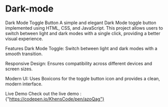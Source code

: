 # Dark-mode
Dark Mode Toggle Button
A simple and elegant Dark Mode toggle button implemented using HTML, CSS, and JavaScript. This project allows users to switch between light and dark modes with a single click, providing a better visual experience.

Features
Dark Mode Toggle: Switch between light and dark modes with a smooth transition.

Responsive Design: Ensures compatibility across different devices and screen sizes.

Modern UI: Uses Boxicons for the toggle button icon and provides a clean, modern interface.

Live Demo
Check out the live demo :{"https://codepen.io/KhensCode/pen/azoQag"}
